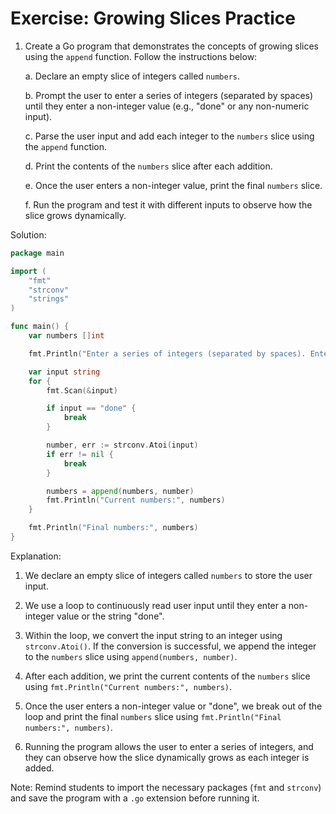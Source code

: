 # Exercise: Growing Slices Practice

1. Create a Go program that demonstrates the concepts of growing slices using the `append` function. Follow the instructions below:

   a. Declare an empty slice of integers called `numbers`.

   b. Prompt the user to enter a series of integers (separated by spaces) until they enter a non-integer value (e.g., "done" or any non-numeric input).

   c. Parse the user input and add each integer to the `numbers` slice using the `append` function.

   d. Print the contents of the `numbers` slice after each addition.

   e. Once the user enters a non-integer value, print the final `numbers` slice.

   f. Run the program and test it with different inputs to observe how the slice grows dynamically.

Solution:

```go
package main

import (
	"fmt"
	"strconv"
	"strings"
)

func main() {
	var numbers []int

	fmt.Println("Enter a series of integers (separated by spaces). Enter a non-integer value to stop:")

	var input string
	for {
		fmt.Scan(&input)

		if input == "done" {
			break
		}

		number, err := strconv.Atoi(input)
		if err != nil {
			break
		}

		numbers = append(numbers, number)
		fmt.Println("Current numbers:", numbers)
	}

	fmt.Println("Final numbers:", numbers)
}
```

Explanation:

1. We declare an empty slice of integers called `numbers` to store the user input.

2. We use a loop to continuously read user input until they enter a non-integer value or the string "done".

3. Within the loop, we convert the input string to an integer using `strconv.Atoi()`. If the conversion is successful, we append the integer to the `numbers` slice using `append(numbers, number)`.

4. After each addition, we print the current contents of the `numbers` slice using `fmt.Println("Current numbers:", numbers)`.

5. Once the user enters a non-integer value or "done", we break out of the loop and print the final `numbers` slice using `fmt.Println("Final numbers:", numbers)`.

6. Running the program allows the user to enter a series of integers, and they can observe how the slice dynamically grows as each integer is added.

Note: Remind students to import the necessary packages (`fmt` and `strconv`) and save the program with a `.go` extension before running it.